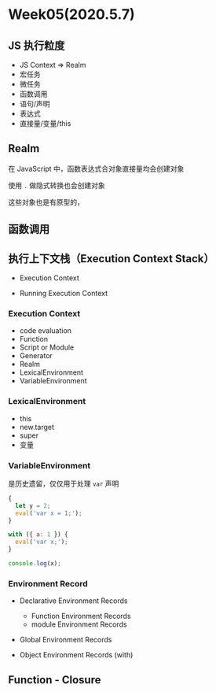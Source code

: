 # Week05(2020.5.7)


## JS 执行粒度

- JS Context => Realm
- 宏任务
- 微任务
- 函数调用
- 语句/声明
- 表达式
- 直接量/变量/this


## Realm

在 JavaScript 中，函数表达式合对象直接量均会创建对象

使用 `.` 做隐式转换也会创建对象

这些对象也是有原型的，


## 函数调用


## 执行上下文栈（Execution Context Stack）

- Execution Context

- Running Execution Context


### Execution Context

- code evaluation
- Function
- Script or Module
- Generator
- Realm
- LexicalEnvironment
- VariableEnvironment


### LexicalEnvironment

- this
- new.target
- super
- 变量


### VariableEnvironment

是历史遗留，仅仅用于处理 `var` 声明

```js
{
  let y = 2;
  eval('var x = 1;');
}

with ({ a: 1 }) {
  eval('var x;');
}

console.log(x);
```


### Environment Record

- Declarative Environment Records

	- Function Environment Records
	- module Environment Records

- Global Environment Records

- Object Environment Records (with)


## Function - Closure



